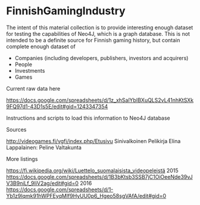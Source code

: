 # FinnishGamingIndustry

The intent of this material collection is to provide interesting enough dataset for testing the capabilities of Neo4J, which is a graph database. This is not intended to be a definite source for Finnish gaming history, but contain complete enough dataset of 
 - Companies (including developers, publishers, investors and acquirers)
 - People
 - Investments
 - Games

Current raw data here

https://docs.google.com/spreadsheets/d/1z_xhSalYbIBXuQLS2vL41nhKtSXk9FQ97d1-43D1s5E/edit#gid=1243347354

Instructions and scripts to load this information to Neo4J database

<tbd>

Sources

http://videogames.fi/vgfi/index.php/Etusivu
Sinivalkoinen Pelikirja
Elina Lappalainen: Peline Valtakunta

More listings

https://fi.wikipedia.org/wiki/Luettelo_suomalaisista_videopeleistä
2015 https://docs.google.com/spreadsheets/d/1B3bKtsb3SSB7jC1OiOeeNde39vJV3B9niLf_9IiV2ag/edit#gid=0
2016 https://docs.google.com/spreadsheets/d/1-Yb1z9Iqmk91hWPFEyqMlf9HyUU0p6_Hgeo58sgVAfA/edit#gid=0


